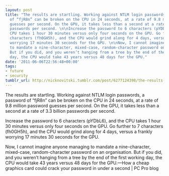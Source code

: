 ```yaml
---
layout: post
title: "The results are startling. Working against NTLM login passwords, a password
  of “fjR8n” can be broken on the CPU in 24 seconds, at a rate of 9.8 million password
  guesses per second. On the GPU, it takes less than a second at a rate of 3.3 billion
  passwords per second. \n\nIncrease the password to 6 characters (pYDbL6), and the
  CPU takes 1 hour 30 minutes versus only four seconds on the GPU. Go further to 7
  characters (fh0GH5h), and the CPU would grind along for 4 days, versus a frankly
  worrying 17 minutes 30 seconds for the GPU. \n\nNow, I cannot imagine anyone managing
  to mandate a nine-character, mixed-case, random-character password on an organisation.
  But if you did, and you weren’t hanging from a tree by the end of the first working
  day, the CPU would take 43 years versus 48 days for the GPU."
date: '2011-06-06T22:56:48+00:00'
tags:
- future
- security
tumblr_url: http://nicknovitski.tumblr.com/post/6277124398/the-results-are-startling-working-against-ntlm
---
```

The results are startling. Working against NTLM login passwords, a password of “fjR8n” can be broken on the CPU in 24 seconds, at a rate of 9.8 million password guesses per second. On the GPU, it takes less than a second at a rate of 3.3 billion passwords per second. 

Increase the password to 6 characters (pYDbL6), and the CPU takes 1 hour 30 minutes versus only four seconds on the GPU. Go further to 7 characters (fh0GH5h), and the CPU would grind along for 4 days, versus a frankly worrying 17 minutes 30 seconds for the GPU. 

Now, I cannot imagine anyone managing to mandate a nine-character, mixed-case, random-character password on an organisation. But if you did, and you weren’t hanging from a tree by the end of the first working day, the CPU would take 43 years versus 48 days for the GPU.—How a cheap graphics card could crack your password in under a second | PC Pro blog

